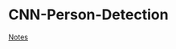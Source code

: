 # CNN-Person-Detection

[Notes](https://docs.google.com/document/d/1FS8N0j4fdLyv_t3oSpCED9vXZVtIe070OWK4cJ6dEmg/edit)
